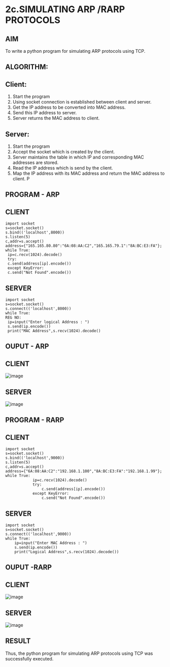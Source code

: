 # 2c.SIMULATING ARP /RARP PROTOCOLS
## AIM
To write a python program for simulating ARP protocols using TCP.
## ALGORITHM:
## Client:
1. Start the program
2. Using socket connection is established between client and server.
3. Get the IP address to be converted into MAC address.
4. Send this IP address to server.
5. Server returns the MAC address to client.
## Server:
1. Start the program
2. Accept the socket which is created by the client.
3. Server maintains the table in which IP and corresponding MAC addresses are
stored.
4. Read the IP address which is send by the client.
5. Map the IP address with its MAC address and return the MAC address to client.
P
## PROGRAM - ARP
## CLIENT
```
import socket
s=socket.socket()
s.bind(('localhost',8000))
s.listen(5)
c,addr=s.accept()
address={"165.165.80.80":"6A:08:AA:C2","165.165.79.1":"8A:BC:E3:FA"};
while True:
 ip=c.recv(1024).decode()
 try:
 c.send(address[ip].encode())
 except KeyError:
 c.send("Not Found".encode())
 ```
## SERVER
```
import socket
s=socket.socket()
s.connect(('localhost',8000))
while True:
REG NO:
 ip=input("Enter logical Address : ")
 s.send(ip.encode())
 print("MAC Address",s.recv(1024).decode()
```
## OUPUT - ARP
## CLIENT

![image](https://github.com/Mahavidyajp/2c.ARP_RARP_PROTOCOLS/assets/144870914/a03a00b4-1675-4016-910d-d68011e22fba)

## SERVER

![image](https://github.com/Mahavidyajp/2c.ARP_RARP_PROTOCOLS/assets/144870914/a8289a7d-c570-4b45-894f-93401b2136ff)

## PROGRAM - RARP
## CLIENT
```
import socket 
s=socket.socket() 
s.bind(('localhost',9000)) 
s.listen(5) 
c,addr=s.accept() 
address={"6A:08:AA:C2":"192.168.1.100","8A:BC:E3:FA":"192.168.1.99"}; 
while True: 
            ip=c.recv(1024).decode() 
            try: 
                c.send(address[ip].encode()) 
            except KeyError: 
                c.send("Not Found".encode())
```
## SERVER
```
import socket 
s=socket.socket() 
s.connect(('localhost',9000)) 
while True: 
    ip=input("Enter MAC Address : ") 
    s.send(ip.encode()) 
    print("Logical Address",s.recv(1024).decode())
```
## OUPUT -RARP
## CLIENT

![image](https://github.com/Mahavidyajp/2c.ARP_RARP_PROTOCOLS/assets/144870914/f53c5fd0-cc57-4779-978c-84cae0e58b3b)

## SERVER

![image](https://github.com/Mahavidyajp/2c.ARP_RARP_PROTOCOLS/assets/144870914/dcc24490-2630-4107-9cbf-adc5b0b04dc0)

## RESULT
Thus, the python program for simulating ARP protocols using TCP was successfully 
executed.
